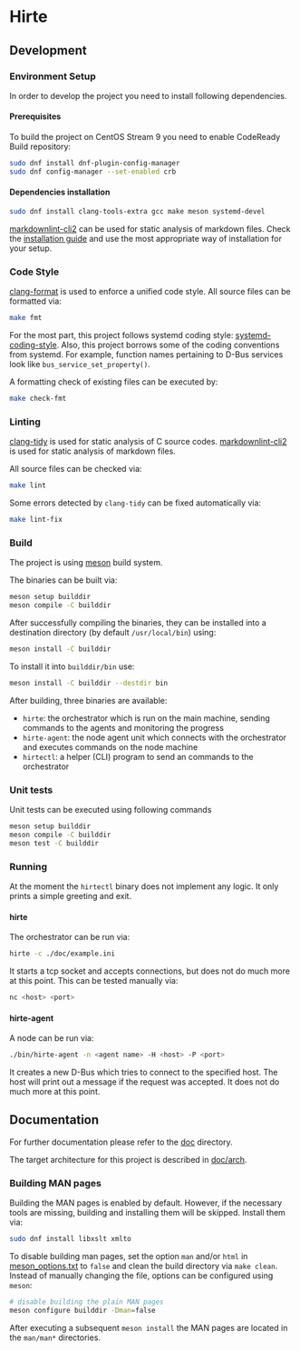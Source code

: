 # Hirte

## Development

### Environment Setup

In order to develop the project you need to install following dependencies.

#### Prerequisites

To build the project on CentOS Stream 9 you need to enable CodeReady Build repository:

```bash
sudo dnf install dnf-plugin-config-manager
sudo dnf config-manager --set-enabled crb
```

#### Dependencies installation

```bash
sudo dnf install clang-tools-extra gcc make meson systemd-devel
```

[markdownlint-cli2](https://github.com/DavidAnson/markdownlint-cli2) can be used for static analysis of markdown files.
Check the [installation guide](https://github.com/DavidAnson/markdownlint-cli2#install) and use the most appropriate way
of installation for your setup.

### Code Style

[clang-format](https://clang.llvm.org/docs/ClangFormat.html) is used to enforce a unified code style. All source files
can be formatted via:

```bash
make fmt
```

For the most part, this project follows systemd coding style:
[systemd-coding-style](https://github.com/systemd/systemd/blob/main/docs/CODING_STYLE.md). Also, this project borrows
some of the coding conventions from systemd. For example, function names pertaining to D-Bus services look like
`bus_service_set_property()`.

A formatting check of existing files can be executed by:

```bash
make check-fmt
```

### Linting

[clang-tidy](https://clang.llvm.org/extra/clang-tidy/) is used for static analysis of C source codes.
[markdownlint-cli2](https://github.com/DavidAnson/markdownlint-cli2) is used for static analysis of markdown files.

All source files can be checked via:

```bash
make lint
```

Some errors detected by `clang-tidy` can be fixed automatically via:

```bash
make lint-fix
```

### Build

The project is using [meson](https://mesonbuild.com/) build system.

The binaries can be built via:

```bash
meson setup builddir
meson compile -C builddir
```

After successfully compiling the binaries, they can be installed into a destination directory (by default
`/usr/local/bin`) using:

```bash
meson install -C builddir
```

To install it into `builddir/bin` use:

```bash
meson install -C builddir --destdir bin
```

After building, three binaries are available:

- `hirte`: the orchestrator which is run on the main machine, sending commands to the agents and monitoring the progress
- `hirte-agent`: the node agent unit which connects with the orchestrator and executes commands on the node machine
- `hirtectl`: a helper (CLI) program to send an commands to the orchestrator

### Unit tests

Unit tests can be executed using following commands

```bash
meson setup builddir
meson compile -C builddir
meson test -C builddir
```

### Running

At the moment the `hirtectl` binary does not implement any logic. It only prints a simple greeting and exit.

#### hirte

The orchestrator can be run via:

```bash
hirte -c ./doc/example.ini
```

It starts a tcp socket and accepts connections, but does not do much more at this point. This can be tested manually
via:

```bash
nc <host> <port>
```

#### hirte-agent

A node can be run via:

```bash
./bin/hirte-agent -n <agent name> -H <host> -P <port>
```

It creates a new D-Bus which tries to connect to the specified host. The host will print out a message if the request
was accepted. It does not do much more at this point.

## Documentation

For further documentation please refer to the [doc](./doc/) directory.  

The target architecture for this project is described in [doc/arch](./doc/arch/).

### Building MAN pages

Building the MAN pages is enabled by default. However, if the necessary tools are missing, building and installing them
will be skipped. Install them via:

```bash
sudo dnf install libxslt xmlto
```

To disable building man pages, set the option `man` and/or `html` in [meson_options.txt](./meson_options.txt) to `false`
and clean the build directory via `make clean`. Instead of manually changing the file, options can be configured using `meson`:

```bash
# disable building the plain MAN pages
meson configure builddir -Dman=false
```

After executing a subsequent `meson install` the MAN pages are located in the `man/man*` directories.  

